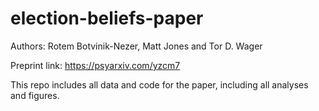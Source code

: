 # election-beliefs-paper

Authors: Rotem Botvinik-Nezer, Matt Jones and Tor D. Wager

Preprint link: https://psyarxiv.com/yzcm7

This repo includes all data and code for the paper, including all analyses and figures.
